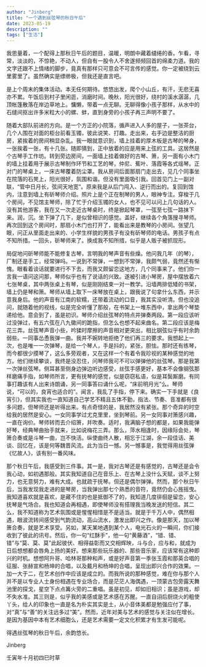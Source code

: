 ```yaml
---
author: "Jinberg"
title: "一个遇到丝弦琴的秋日午后"
date: 2023-05-19
description: ""
tags: ["生活"]
---
```


我思量着，一个配得上那秋日午后的题目，温暖，明朗中藏着缱绻的香。乍看，寻常，淡淡的，不惊艳，不动人，但自有一股令人不舍遂频频回首的绵柔力道。我的文字还跟不上情绪的脚步，竟真有那样只可意会不可言传的感觉。你一定被绕到云里雾里了。虽然确实是缥缈极，但我还是直言吧。

是上个周末的集体活动。本无任何期待。悠悠出发，爬个小山丘，有汗，无悲无喜亦不累。午饭后到村子里闲逛，消磨时间。晚秋，阳光很好，绕村的溪水潺潺，几顶帐篷散落在岸边草地上。慵懒，带着一点无聊。无聊得像小孩子那样，从水中的石缝间抠出许多米粒大小的螺、蚌，直到身旁的小孩子再三声明不要了。

随着大部队前进的方向。是一个方正的小院落，循声进入人多的屋子，一张茶台，几个人围在对面的柜台前看玉镯，彼此说笑、打趣。走出来，右手边是整洁的厨房，紧挨着的房间稍显杂乱。我一眼就意识到，墙上挂着的厚木板是古琴的琴身，一张挨着一张，有十几张。随即猜到，正中放着的应是用来上弦的工具。这居然是个古琴手工作坊。转到旁边房间，一面墙上挂着做好的古琴、箫，另一面有小木门的墙上挂着用于展示古琴制作环节和工艺的琴，仲尼、蕉叶、落霞等各式瑶琴。正对门的琴桌上，一床古琴覆着防尘罩。我从房间后面那扇门走出去，见几个同事坐在院落的石凳上，阳光很好，氛围和谐。但没有里面吸引我。回首见门上一副对联，“管中日月长，弦间天地宽”。原来我是从后门闯入、逆行而出的。复回到馆内，注意到墙上有斫琴师介绍。照片上是个正在制琴的男人，眼神专注。穿梭于几个房间，不见馆主琴师，除了忙于介绍玉镯的女人，也不见可以问上几句话的人。没有其他游客，我在又一次走近古琴桌时，终是掀起琴罩，一弦至七弦一路抹下来。润，沉。坐下弹了几下，是似曾相识的感觉。盖好，继续各个角落搜寻琴师。再次回到这个房间时，那扇小木门也打开了，能看出来是教琴的小房间。张望几眼，问正从里面走出来的、小学生样貌的男孩子有没有斫琴师的电话。男孩子有点不知所措。一回头，斫琴师来了。换成我不知所措，似乎是人贩子被抓现形。

局促地问斫琴师能不能修复古琴，言明我的琴声音有些燥。他问我几年（的琴），厂制还是手工，经常弹吗。一说到不常弹，一想到不常弹，我颇气弱，竟然还有惭愧。眼看着谈话就要进行不下去，而我又颇留恋这地方，几个同事来了。他们你一言我一语问这问那，琴师似乎也有了说话的兴致。遂被引进小琴房，屋中摆放着六七张琴桌，其中两张桌上有琴，似是刚刚结束一对一教学。沿墙两排低矮的书架，墙上仍是琴和箫。琴师从墙上取下一床琴放在桌上，跟我说了句拿什么东西，并示意我身后。他的声音有江南的软糯，还带着流动的口音，我其实没听清。但也没追问，就随着他的视线，似是完全听懂了那般，在书架上一堆东西中，拿出两个琴垫递给他。意会到了，虽是初识。琴师介绍丝弦琴的特点并弹奏两段。第一段应该听过没弹过，有五六弦在八九徽间的跪指，但怎么也想不起来曲名。第二段应该是梅花三弄。丝弦琴声音小些，吟猱时摩擦的声音相对更突出，相比钢弦似乎有时余韵弱些。一同事怂恿我弹一曲。我并不婉转地拒绝了他们再三的要求。我想起上一次，也是唯一一次弹琴，是给一个琴人，手是抖的，紧张，胆怯。那时还有练琴，而今都很少摸琴了，这么多旁观者，又在这样一个有着令我珍视的某种感觉的地方。他们继续攀谈，我终是没忍住，问琴师我可不可以弹弹他的丝弦琴。那是我第一次弹丝弦琴。侧耳甚至侧身边弹边听边感受，丝弦手感更好，基本不会像钢弦那样磨痛手指，如琴师所言，更有抚琴的感觉，似是窃窃私语，似是耳鬓厮磨。有同事打趣该有人出来诗朗诵，另一同事答曰诵什么呢，“床前明月光”么。琴师说，“可以的，良宵也适合的”。闻言，我乱了手指，停下来。确实一下手就是《良宵引》，但其实我也一直知道自己学艺不精且五体不勤，指法、节奏、音准都有很多问题，但琴师还是听得出来。有点奇怪的是，我居然没有紧张。那个奇异的时空给我的居然是安心。一女同事学过尤克里里，坐到琴前。另一女同事对箫感兴趣，一直在询价。琴师转而去介绍箫，并吹奏。适时，我满脑子想的都是，如果我能弹好琴，经典琴曲抬手就来，比如说梅花三弄。那么，萍水相逢时，因缘际会处，琴箫合奏或是斗琴一曲，岂不快活。纵使曲终人散，相忘于江湖，余一段佳话、美谈、回忆在，该是何等魏晋风流。此为当日一憾。另一憾事是，我觉得用丝弦弹《忆故人》，该有别一番风味。

那个秋日午后，我感受到三件事。其一是，我对古琴还是有感觉的，古琴还是会令我心动，如初遇那般。其实我知道自己在音乐上、在古琴上没什么天赋，谈不上努力，也无意努力，难有大成。也就疏于抚琴。但还是偶尔弹弹。然而，那个秋日午后，当我发现我走进的是琴房，当我弹出那七个熟悉的音符，竟然仍会心旌摇曳。我知道喜欢就是喜欢，是藏不住的也是抵御不了的，我知道几度徘徊是留恋，安心抚琴是气场合。我也知道会再相遇，即使琴师没有搭理我当晚发送的短信。其二么，我不知道称为艺术氛围或是惺惺相惜是不是适当。就是于千万人中，偶然相遇，眼波流转间感受到气韵流动，高山流水，激发出即兴之作。像是那天，加以琴箫合奏，就是艺术享受。另如，某天某地遇到某个人，电光石火的一瞬间，你们接收到了彼此的讯号。然后，你一句“红酥手”，他一句“黄藤酒”，“错、错、错”与“莫、莫、莫”此起彼伏、相得益彰而又交相辉映，斗与合，应与和，就成为日后想想都会唇角上扬的美好。想来那些玩乐器的、那些音乐家，应该常有这种即兴的时机。想想阿升哥、哈林哥那种和声，或是好声音第一季张玉霞和那英合唱的征服、张赫宣和杨坤的合唱，以及戴月和杨坤的合唱，呈现出即兴合作的效果。一加一大于二，在艺术创作中应该是成立的。而我所说的那种感觉，难在你与那个人并不是以专业人士身份相遇在专业场合，而是茫茫人海偶遇，一顶蒙古包旁露天舞池里的探戈，星空下点点篝火旁的二重唱。虽是初见，却如旧相识；虽是游戏，却不失水准。其三则是，似乎我的美感或是艺术感在苏醒。一直自诩后厨烧火的粗使丫头，给人的印象也一直是名为朴实其实是土，从小音体美都是勉强应付了事，对“真”与“善”的关注远多过“美”。然而，近年对美与艺术的感觉与关注似在增长。是因为基因中本有艺术细胞么，还是艺术需要一定文化积累才有生发可能呢。

得遇丝弦琴的秋日午后，余韵悠长。

Jinberg

壬寅年十月初四巳时草

